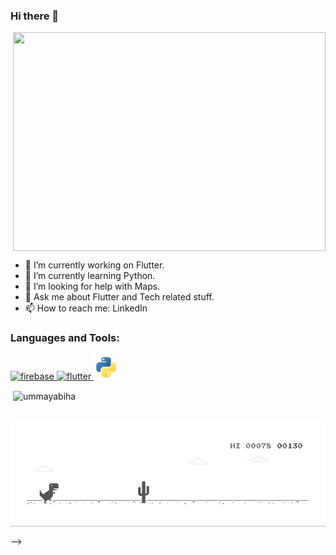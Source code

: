 ### Hi there 👋
<p>&nbsp;<img align="center" src="https://raw.githubusercontent.com/m-hamzashakeel/m-hamzashakeel/master/code.gif" width = "500" height = "350" /></p>

- 🔭 I’m currently working on Flutter.
- 🌱 I’m currently learning Python.
- 🤔 I’m looking for help with Maps.
- 💬 Ask me about Flutter and Tech related stuff.
- 📫 How to reach me: LinkedIn





<h3 align="left">Languages and Tools:</h3>
<p align="left"> <a href="https://firebase.google.com/" target="_blank"> <img src="https://www.vectorlogo.zone/logos/firebase/firebase-icon.svg" alt="firebase" width="40" height="40"/> </a> <a href="https://flutter.dev" target="_blank"> <img src="https://www.vectorlogo.zone/logos/flutterio/flutterio-icon.svg" alt="flutter" width="40" height="40"/> </a> <a href="https://www.python.org" target="_blank"> <img src="https://raw.githubusercontent.com/devicons/devicon/master/icons/python/python-original.svg" alt="python" width="40" height="40"/> </a> </p>





<p>&nbsp;<img align="center" src="https://github-readme-stats.vercel.app/api?username=mohdfaizankhan-123&show_icons=true&locale=en" alt="ummayabiha" /></p>
<p>&nbsp;<img align="center" src="https://raw.githubusercontent.com/Ayushbajpai19/Ayushbajpai19/master/dino.gif" alt="mohdfaizankhan-123" /></p>


-->

